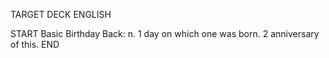 TARGET DECK
ENGLISH

START
Basic
Birthday
Back: n. 1 day on which one was born. 2 anniversary of this.
END
